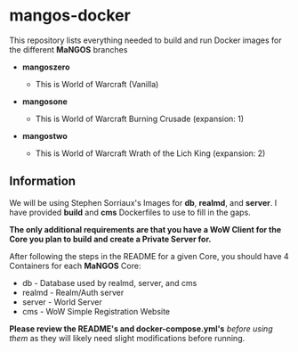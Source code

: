 # mangos-docker
This repository lists everything needed to build and run Docker images for the different **MaNGOS** branches

* **mangoszero**
    * This is World of Warcraft (Vanilla)

* **mangosone**
    * This is World of Warcraft Burning Crusade (expansion: 1)

* **mangostwo**
    * This is World of Warcraft Wrath of the Lich King (expansion: 2)

## Information
We will be using Stephen Sorriaux's Images for **db**, **realmd**, and **server**. I have provided **build** and **cms** Dockerfiles to use to fill in the gaps.

**The only additional requirements are that you have a WoW Client for the Core you plan to build and create a Private Server for.**

After following the steps in the README for a given Core, you should have 4 Containers for each **MaNGOS** Core:

* db - Database used by realmd, server, and cms
* realmd - Realm/Auth server
* server - World Server
* cms - WoW Simple Registration Website

**Please review the README's and docker-compose.yml's** *before using them* as they will likely need slight modifications before running.
